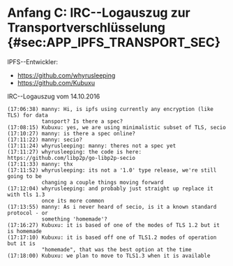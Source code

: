 # Anfang C: IRC--Logauszug zur Transportverschlüsselung {#sec:APP_IPFS_TRANSPORT_SEC}

IPFS--Entwickler:

* https://github.com/whyrusleeping
* https://github.com/Kubuxu

IRC--Logauszug vom 14.10.2016

~~~
(17:06:38) manny: Hi, is ipfs using currently any encryption (like TLS) for data
           tansport? Is there a spec?
(17:08:15) Kubuxu: yes, we are using minimalistic subset of TLS, secio
(17:10:27) manny: is there a spec online?
(17:11:22) manny: secio?
(17:11:24) whyrusleeping: manny: theres not a spec yet
(17:11:27) whyrusleeping: the code is here: https://github.com/libp2p/go-libp2p-secio
(17:11:33) manny: thx
(17:11:52) whyrusleeping: its not a '1.0' type release, we're still going to be
           changing a couple things moving forward
(17:12:04) whyrusleeping: and probably just straight up replace it with tls 1.3
           once its more common
(17:13:55) manny: As i never heard of secio, is it a known standard protocol - or
           something 'homemade'?
(17:16:27) Kubuxu: it is based of one of the modes of TLS 1.2 but it is homemade
(17:17:10) Kubuxu: it is based off one of TLS1.2 modes of operation but it is
           "homemade", that was the best option at the time
(17:18:00) Kubuxu: we plan to move to TLS1.3 when it is available
~~~
